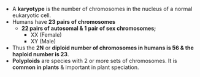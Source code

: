 - A **karyotype** is the number of chromosomes in the nucleus of a normal eukaryotic cell.
- Humans have **23 pairs of chromosomes**
	- **22 pairs of autosomal & 1 pair of sex chromosomes;**
		- XX (Female)
		- XY (Male)
- Thus the **2N** or **diploid number of chromosomes in humans is 56 & the haploid number is 23**.
- **Polyploids** are species with 2 or more sets of chromosomes. It is **common in plants** & important in plant speciation.